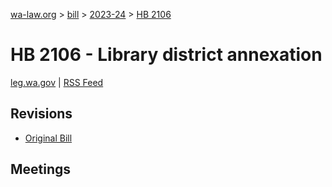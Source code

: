 [wa-law.org](/) > [bill](/bill/) > [2023-24](/bill/2023-24/) > [HB 2106](/bill/2023-24/hb/2106/)

# HB 2106 - Library district annexation
[leg.wa.gov](https://app.leg.wa.gov/billsummary?BillNumber=2106&Year=2023&Initiative=false) | [RSS Feed](./rss.xml)

## Revisions
* [Original Bill](1/)

## Meetings